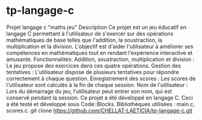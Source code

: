 # tp-langage-c
Projet langage c "maths jeu"
Description
Ce projet est un jeu éducatif en langage C permettant à l'utilisateur de s'exercer sur des opérations mathématiques de base telles que l'addition, la soustraction, la multiplication et la division. L'objectif est d'aider l'utilisateur à améliorer ses compétences en mathématiques tout en rendant l'expérience interactive et amusante.
Fonctionnalités:
Addition, soustraction, multiplication et division : Le jeu propose des exercices dans ces quatre opérations.
Gestion des tentatives : L'utilisateur dispose de plusieurs tentatives pour répondre correctement à chaque question.
Enregistrement des scores : Les scores de l'utilisateur sont calculés à la fin de chaque session.
Nom de l'utilisateur : Lors du démarrage du jeu, l'utilisateur peut entrer son nom, qui est conservé pendant la session.
Ce projet a été développé en langage C. Ceci a été testé et développé sous Code::Blocks.
Bibliothèques utilisées : main.c, scores.c.
git clone https://github.com/CHELLAT-LAETICIA/tp-langage-c.git

